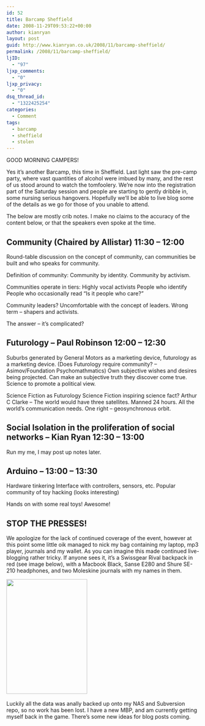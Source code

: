 ```yaml
---
id: 52
title: Barcamp Sheffield
date: 2008-11-29T09:53:22+00:00
author: kianryan
layout: post
guid: http://www.kianryan.co.uk/2008/11/barcamp-sheffield/
permalink: /2008/11/barcamp-sheffield/
ljID:
  - "97"
ljxp_comments:
  - "0"
ljxp_privacy:
  - "0"
dsq_thread_id:
  - "1322425254"
categories:
  - Comment
tags:
  - barcamp
  - sheffield
  - stolen
---
```

<img style="float:right; margin-left: 20px; margin-bottom:20px;" src="http://barcampsheffield.net/wp-content/themes/light/images/bcs-logo-red.gif" alt="" />

GOOD MORNING CAMPERS!

Yes it&#8217;s another Barcamp, this time in Sheffield. Last light saw the pre-camp party, where vast quantities of alcohol were imbued by many, and the rest of us stood around to watch the tomfoolery. We&#8217;re now into the registration part of the Saturday session and people are starting to gently dribble in, some nursing serious hangovers. Hopefully we&#8217;ll be able to live blog some of the details as we go for those of you unable to attend.

The below are mostly crib notes. I make no claims to the accuracy of the content below, or that the speakers even spoke at the time.

<!--more-->

## Community (Chaired by Allistar) 11:30 &#8211; 12:00

Round-table discussion on the concept of community, can communities be built and who speaks for community.

Definition of community: Community by identity. Community by activism.

Communities operate in tiers: Highly vocal activists People who identify People who occasionally read &#8220;Is it people who care?&#8221;

Community leaders? Uncomfortable with the concept of leaders. Wrong term &#8211; shapers and activists.

The answer &#8211; it&#8217;s complicated?

## Futurology &#8211; Paul Robinson 12:00 &#8211; 12:30

Suburbs generated by General Motors as a marketing device, futurology as a marketing device. (Does Futurology require community? &#8211; Asimov/Foundation Psychomathmatics) Own subjective wishes and desires being projected. Can make an subjective truth they discover come true. Science to promote a political view.

Science Fiction as Futurology Science Fiction inspiring science fact? Arthur C Clarke &#8211; The world would have three satellites. Manned 24 hours. All the world&#8217;s communication needs. One right &#8211; geosynchronous orbit.

## Social Isolation in the proliferation of social networks &#8211; Kian Ryan 12:30 &#8211; 13:00

Run my me, I may post up notes later.

## Arduino &#8211; 13:00 &#8211; 13:30

Hardware tinkering Interface with controllers, sensors, etc. Popular community of toy hacking (looks interesting)

Hands on with some real toys! Awesome!

## STOP THE PRESSES!

We apologize for the lack of continued coverage of the event, however at this point some little oik managed to nick my bag containing my laptop, mp3 player, journals and my wallet. As you can imagine this made continued live-blogging rather tricky. If anyone sees it, it&#8217;s a Swissgear Rival backpack in red (see image below), with a Macbook Black, Sanse E280 and Shure SE-210 headphones, and two Moleskine journals with my names in them.

<img class="aligncenter size-medium wp-image-56" title="My Bag" src="/assets/images/2008/12/l11071200-211x300.jpg" alt="" width="211" height="300" srcset="/assets/images/2008/12/l11071200-211x300.jpg 211w, /assets/images/2008/12/l11071200.jpg 422w" sizes="(max-width: 211px) 100vw, 211px" />

Luckily all the data was anally backed up onto my NAS and Subversion repo, so no work has been lost. I have a new MBP, and am currently getting myself back in the game. There&#8217;s some new ideas for blog posts coming.